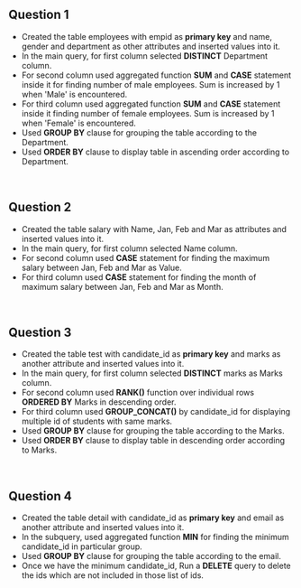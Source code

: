 ## Question 1
- Created the table employees with empid as **primary key** and name, gender and department as other attributes and inserted values into it.
- In the main query, for first column selected **DISTINCT** Department column.
- For second column used aggregated function **SUM** and **CASE** statement inside it for finding number of male employees. Sum is increased by 1 when 'Male' is encountered.
- For third column used aggregated function **SUM** and **CASE** statement inside it finding number of female employees. Sum is increased by 1 when 'Female' is encountered.
- Used **GROUP BY** clause for grouping the table according to the Department.
- Used **ORDER BY** clause to display table in ascending order according to Department.

<br/>

## Question 2
- Created the table salary with Name, Jan, Feb and Mar as attributes and inserted values into it.
- In the main query, for first column selected Name column.
- For second column used **CASE** statement for finding the maximum salary between Jan, Feb and Mar as Value.
- For third column used **CASE** statement for finding the month of maximum salary between Jan, Feb and Mar as Month.

<br/>

## Question 3
- Created the table test with candidate_id as **primary key** and marks as another attribute and inserted values into it.
- In the main query, for first column selected **DISTINCT** marks as Marks column.
- For second column used **RANK()** function over individual rows **ORDERED BY** Marks in descending order.
- For third column used **GROUP_CONCAT()** by candidate_id for displaying multiple id of students with same marks.
- Used **GROUP BY** clause for grouping the table according to the Marks.
- Used **ORDER BY** clause to display table in descending order according to Marks.

<br/>

## Question 4
- Created the table detail with candidate_id as **primary key** and email as another attribute and inserted values into it.
- In the subquery, used aggregated function **MIN** for finding the minimum candidate_id in particular group. 
- Used **GROUP BY** clause for grouping the table according to the email. 
- Once we have the minimum candidate_id, Run a **DELETE** query to delete the ids which are not included in those list of ids.

